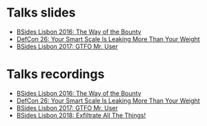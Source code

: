 # Talks slides
- [BSides Lisbon 2016: The Way of the Bounty][1] 
- [DefCon 26: Your Smart Scale Is Leaking More Than Your Weight][3]
- [BSides Lisbon 2017: GTFO Mr. User][5]

# Talks recordings
- [BSides Lisbon 2016: The Way of the Bounty][2]
- [DefCon 26: Your Smart Scale Is Leaking More Than Your Weight][4]
- [BSides Lisbon 2017: GTFO Mr. User][6]
- [BSides Lisbon 2018: Exfiltrate All The Things!][7]

[1]: https://pt.slideshare.net/Checkmarx/the-way-of-the-bounty-how-bounty-hunters-and-security-researchers-can-work-together
[2]: https://www.youtube.com/watch?v=6cWHt-h78yY
[3]: https://pt.slideshare.net/Checkmarx/your-smart-scale-is-leaking-more-than-your-weight
[4]: https://www.youtube.com/watch?v=-YnxRe_Y_bo
[5]: https://pt.slideshare.net/Checkmarx/bsides-lisbon-2017-david-sopass-gtfo-mr-user
[6]: https://www.youtube.com/watch?v=RGk4kKR13qU
[7]: https://www.youtube.com/watch?v=3UJBAkl8Y2A
